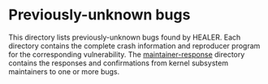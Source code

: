 # Previously-unknown bugs 

This directory lists previously-unknown bugs found by HEALER.
Each directory contains the complete crash information and reproducer program for the corresponding vulnerability.
The [maintainer-response](./maintainer-response) directory contains the responses and confirmations from kernel subsystem maintainers to one or more bugs.